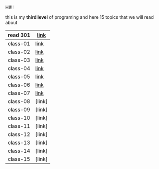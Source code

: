 HI!!!

this is my **third level** of programing and here 15 topics that we will read about

| read  301   | [link](301/class301.md)   |
| ----------- | --------------------- |
| class-01    | [link](class001.md)               |
| class-02    | [link](class002.md) |
| class-03    | [link](class003.md)  |
| class-04    | [link](class004.md)   |
| class-05    | [link](class005.md)  |
| class-06    | [link](class006.md)   |
| class-07    | [link](class007.md)|
|  class-08   | [link]  |
|  class-09   | [link]  |
|  class-10   | [link]  |
|  class-11   | [link]  |
| class-12    | [link]  |
|  class-13   | [link]  |
|  class-14   | [link]   |
|  class-15   | [link]   |